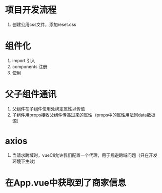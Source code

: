 # 项目开发流程
1. 创建公用css文件，添加reset.css

# 组件化
1. import 引入 
2. components 注册
3. 使用 

# 父子组件通讯
1. 父组件在子组件使用处绑定属性以传值
2. 子组件用props接收父组件传递过来的属性（props中的属性用法同data数据源）

# axios
1. 当请求跨域时，vueCli允许我们配置一个代理，用于规避跨域问题（只在开发环境下生效）

# 在App.vue中获取到了商家信息 
